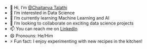 - 👋 Hi, I’m [@Chaitanya Talathi](https://www.linkedin.com/in/chaitanya-talathi)
- 👀 I’m interested in Data Science
- 🌱 I’m currently learning Machine Learning and AI
- 💞️ I’m looking to collaborate on exciting data science projects
- 📫 You can reach me on [LinkedIn](https://www.linkedin.com/in/chaitanya-talathi)
- 😄 Pronouns: He/Him
- ⚡ Fun fact: I enjoy experimenting with new recipes in the kitchen!
